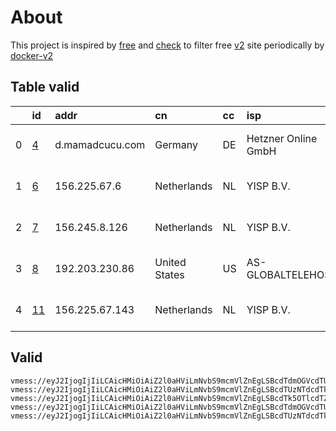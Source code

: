 
# About

This project is inspired by [free](https://github.com/freefq/free) and [check](https://github.com/yeahwu/check) to filter free [v2](https://github.com/v2fly/v2ray-core) site periodically by [docker-v2](https://hub.docker.com/r/v2ray/official)

    

## Table valid
|    | id                   | addr            | cn            | cc   | isp                 | ip                    | chatgpt          |
|---:|:---------------------|:----------------|:--------------|:-----|:--------------------|:----------------------|:-----------------|
|  0 | [4](config/4.json)   | d.mamadcucu.com | Germany       | DE   | Hetzner Online GmbH | 2a01:4f8:c010:3d51::1 | Yes (Region: DE) |
|  1 | [6](config/6.json)   | 156.225.67.6    | Netherlands   | NL   | YISP B.V.           | 154.84.1.161          | Yes (Region: NL) |
|  2 | [7](config/7.json)   | 156.245.8.126   | Netherlands   | NL   | YISP B.V.           | 154.84.1.164          | Yes (Region: NL) |
|  3 | [8](config/8.json)   | 192.203.230.86  | United States | US   | AS-GLOBALTELEHOST   | 169.197.141.187       | Yes (Region: US) |
|  4 | [11](config/11.json) | 156.225.67.143  | Netherlands   | NL   | YISP B.V.           | 154.84.1.37           | Yes (Region: NL) |

## Valid
```
vmess://eyJ2IjogIjIiLCAicHMiOiAiZ2l0aHViLmNvbS9mcmVlZnEgLSBcdTdmOGVcdTU2ZmRDbG91ZEZsYXJlXHU1MTZjXHU1M2Y4Q0ROXHU4MjgyXHU3MGI5IDQiLCAiYWRkIjogImQubWFtYWRjdWN1LmNvbSIsICJwb3J0IjogIjIwODIiLCAiaWQiOiAiMzhjOGU3MzQtZjg3Zi00Yzc0LWI1ZWQtNjNlMTBjZTU0YjkzIiwgImFpZCI6ICIwIiwgInNjeSI6ICJhdXRvIiwgIm5ldCI6ICJ3cyIsICJ0eXBlIjogIm5vbmUiLCAiaG9zdCI6ICJpNS5tYW1hZGN1Y3UuY29tIiwgInBhdGgiOiAiLyIsICJ0bHMiOiAiIiwgInNuaSI6ICIifQ==
vmess://eyJ2IjogIjIiLCAicHMiOiAiZ2l0aHViLmNvbS9mcmVlZnEgLSBcdTUzNTdcdTk3NWUgIDYiLCAiYWRkIjogIjE1Ni4yMjUuNjcuNiIsICJwb3J0IjogIjQ0MyIsICJpZCI6ICJkNzczNTA1OC0xZGFjLTQ2MTgtOTlmZi0wYWEwNDQxZWMyZDciLCAiYWlkIjogIjY0IiwgInNjeSI6ICJhdXRvIiwgIm5ldCI6ICJ3cyIsICJ0eXBlIjogIm5vbmUiLCAiaG9zdCI6ICJ3d3cuMjAxNjMzMjIueHl6IiwgInBhdGgiOiAiL3BhdGgvMTY4MzU0MzAyNDQ1MyIsICJ0bHMiOiAidGxzIiwgInNuaSI6ICIiLCAiYWxwbiI6ICIifQ==
vmess://eyJ2IjogIjIiLCAicHMiOiAiZ2l0aHViLmNvbS9mcmVlZnEgLSBcdTk5OTlcdTZlMmYgIDciLCAiYWRkIjogIjE1Ni4yNDUuOC4xMjYiLCAicG9ydCI6ICI0NDMiLCAiaWQiOiAiM2NhOTEyZGEtNmFjMi00MThmLWI5Y2YtNDViNmY2OTQ1NzliIiwgImFpZCI6ICI2NCIsICJzY3kiOiAiYXV0byIsICJuZXQiOiAid3MiLCAidHlwZSI6ICJub25lIiwgImhvc3QiOiAid3d3LjM4MDY3NTQ4Lnh5eiIsICJwYXRoIjogIi9wYXRoLzE2ODM1NDMwMjQ0NTMiLCAidGxzIjogInRscyIsICJzbmkiOiAiIiwgImFscG4iOiAiIn0=
vmess://eyJ2IjogIjIiLCAicHMiOiAiZ2l0aHViLmNvbS9mcmVlZnEgLSBcdTdmOGVcdTU2ZmQgIDgiLCAiYWRkIjogIjE5Mi4yMDMuMjMwLjg2IiwgInBvcnQiOiA4MCwgImlkIjogImE0NDJkYWNmLWNiYjMtNDg4YS05NzQ0LTYxNDk0ZWEzODYzMCIsICJhaWQiOiAwLCAic2N5IjogImF1dG8iLCAibmV0IjogIndzIiwgImhvc3QiOiAidXMtMS5hY3l1bi5jZiIsICJwYXRoIjogIi8iLCAidGxzIjogIiJ9
vmess://eyJ2IjogIjIiLCAicHMiOiAiZ2l0aHViLmNvbS9mcmVlZnEgLSBcdTUzNTdcdTk3NWUgIDExIiwgImFkZCI6ICIxNTYuMjI1LjY3LjE0MyIsICJwb3J0IjogIjQ0MyIsICJpZCI6ICI5OTAwMDZiZC1jYjIwLTQ4MmYtOWM5Ny1mNWZjNjUzNTk2MDUiLCAiYWlkIjogIjY0IiwgInNjeSI6ICJhdXRvIiwgIm5ldCI6ICJ3cyIsICJ0eXBlIjogIm5vbmUiLCAiaG9zdCI6ICJ3d3cuNDM0MzAxNDAueHl6IiwgInBhdGgiOiAiL3BhdGgvMTY4MzU0MzAyNDQ1MyIsICJ0bHMiOiAidGxzIiwgInNuaSI6ICIiLCAiYWxwbiI6ICIifQ==
```

